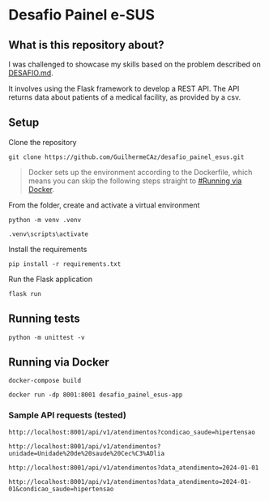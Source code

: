 # Desafio Painel e-SUS

## What is this repository about?

I was challenged to showcase my skills based on the problem described on [DESAFIO.md](../main/DESAFIO.md).

It involves using the Flask framework to develop a REST API. The API returns data about patients of a medical facility, as provided by a csv.

## Setup

Clone the repository

```
git clone https://github.com/GuilhermeCAz/desafio_painel_esus.git
```

> Docker sets up the environment according to the Dockerfile, which means you can skip the following steps straight to [#Running via Docker](#running-via-docker).

From the folder, create and activate a virtual environment

```
python -m venv .venv
```

```
.venv\scripts\activate
```

Install the requirements

```
pip install -r requirements.txt
```

Run the Flask application

```
flask run
```

## Running tests

```
python -m unittest -v
```

## Running via Docker

```
docker-compose build
```

```
docker run -dp 8001:8001 desafio_painel_esus-app
```

### Sample API requests (tested)

```
http://localhost:8001/api/v1/atendimentos?condicao_saude=hipertensao
```

```
http://localhost:8001/api/v1/atendimentos?unidade=Unidade%20de%20saude%20Cec%C3%ADlia
```

```
http://localhost:8001/api/v1/atendimentos?data_atendimento=2024-01-01
```

```
http://localhost:8001/api/v1/atendimentos?data_atendimento=2024-01-01&condicao_saude=hipertensao
```
